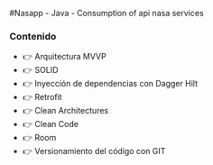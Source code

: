 #Nasapp - Java - Consumption of api nasa services

### Contenido

- 👉 Arquitectura  MVVP
- 👉 SOLID
- 👉 Inyección de dependencias con Dagger Hilt
- 👉 Retrofit
- 👉 Clean Architectures
- 👉 Clean Code
- 👉 Room
- 👉 Versionamiento del código con GIT
